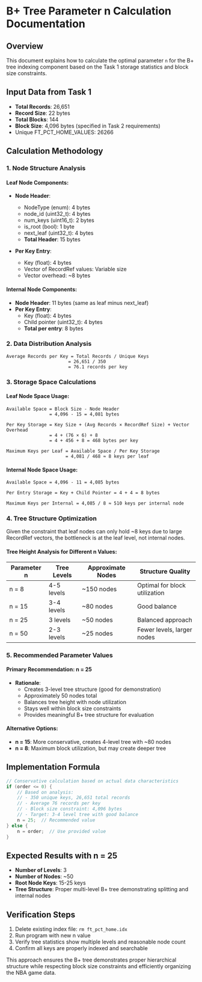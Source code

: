 # B+ Tree Parameter n Calculation Documentation

## Overview

This document explains how to calculate the optimal parameter `n` for the B+ tree indexing component based on the Task 1 storage statistics and block size constraints.

## Input Data from Task 1

- **Total Records**: 26,651
- **Record Size**: 22 bytes
- **Total Blocks**: 144
- **Block Size**: 4,096 bytes (specified in Task 2 requirements)
- Unique FT_PCT_HOME_VALUES: 26266

## Calculation Methodology

### 1. Node Structure Analysis

#### Leaf Node Components:

- **Node Header**:
  - NodeType (enum): 4 bytes
  - node_id (uint32_t): 4 bytes
  - num_keys (uint16_t): 2 bytes
  - is_root (bool): 1 byte
  - next_leaf (uint32_t): 4 bytes
  - **Total Header**: 15 bytes

- **Per Key Entry**:
  - Key (float): 4 bytes
  - Vector of RecordRef values: Variable size
  - Vector overhead: ~8 bytes

#### Internal Node Components:

- **Node Header**: 11 bytes (same as leaf minus next_leaf)
- **Per Key Entry**:
  - Key (float): 4 bytes
  - Child pointer (uint32_t): 4 bytes
  - **Total per entry**: 8 bytes

### 2. Data Distribution Analysis

```
Average Records per Key = Total Records / Unique Keys
                       = 26,651 / 350
                       = 76.1 records per key
```

### 3. Storage Space Calculations

#### Leaf Node Space Usage:

```
Available Space = Block Size - Node Header
                = 4,096 - 15 = 4,081 bytes

Per Key Storage = Key Size + (Avg Records × RecordRef Size) + Vector Overhead
                = 4 + (76 × 6) + 8
                = 4 + 456 + 8 = 468 bytes per key

Maximum Keys per Leaf = Available Space / Per Key Storage
                      = 4,081 / 468 ≈ 8 keys per leaf
```

#### Internal Node Space Usage:

```
Available Space = 4,096 - 11 = 4,085 bytes

Per Entry Storage = Key + Child Pointer = 4 + 4 = 8 bytes

Maximum Keys per Internal = 4,085 / 8 ≈ 510 keys per internal node
```

### 4. Tree Structure Optimization

Given the constraint that leaf nodes can only hold ~8 keys due to large RecordRef vectors, the bottleneck is at the leaf level, not internal nodes.

#### Tree Height Analysis for Different n Values:

| Parameter n | Tree Levels | Approximate Nodes | Structure Quality             |
| ----------- | ----------- | ----------------- | ----------------------------- |
| n = 8       | 4-5 levels  | ~150 nodes        | Optimal for block utilization |
| n = 15      | 3-4 levels  | ~80 nodes         | Good balance                  |
| n = 25      | 3 levels    | ~50 nodes         | Balanced approach             |
| n = 50      | 2-3 levels  | ~25 nodes         | Fewer levels, larger nodes    |

### 5. Recommended Parameter Values

#### Primary Recommendation: **n = 25**

- **Rationale**:
  - Creates 3-level tree structure (good for demonstration)
  - Approximately 50 nodes total
  - Balances tree height with node utilization
  - Stays well within block size constraints
  - Provides meaningful B+ tree structure for evaluation

#### Alternative Options:

- **n = 15**: More conservative, creates 4-level tree with ~80 nodes
- **n = 8**: Maximum block utilization, but may create deeper tree

## Implementation Formula

```cpp
// Conservative calculation based on actual data characteristics
if (order <= 0) {
    // Based on analysis:
    // - 350 unique keys, 26,651 total records
    // - Average 76 records per key
    // - Block size constraint: 4,096 bytes
    // - Target: 3-4 level tree with good balance
    n = 25;  // Recommended value
} else {
    n = order;  // Use provided value
}
```

## Expected Results with n = 25

- **Number of Levels**: 3
- **Number of Nodes**: ~50
- **Root Node Keys**: 15-25 keys
- **Tree Structure**: Proper multi-level B+ tree demonstrating splitting and internal nodes

## Verification Steps

1. Delete existing index file: `rm ft_pct_home.idx`
2. Run program with new n value
3. Verify tree statistics show multiple levels and reasonable node count
4. Confirm all keys are properly indexed and searchable

This approach ensures the B+ tree demonstrates proper hierarchical structure while respecting block size constraints and efficiently organizing the NBA game data.

